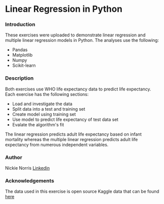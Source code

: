 # Linear Regression in Python

### Introduction

These exercises were uploaded to demonstrate linear regression and multiple linear regression models in Python. The analyses use the following:

* Pandas
* Matplotlib
* Numpy
* Scikit-learn

### Description

Both exercises use WHO life expectancy data to predict life expectancy. Each exercise has the following sections:

* Load and investigate the data
* Split data into a test and training set
* Create model using training set
* Use model to predict life expectancy of test data set
* Evalate the algorithm's fit

The linear regression predicts adult life expectancy based on infant mortality whereas the multiple linear regression predicts adult life expectancy from numerous independent variables. 

### Author

Nickie Norris
[Linkedin](https://www.linkedin.com/in/nickie-norris-4721b946/)

### Acknowledgements

The data used in this exercise is open source Kaggle data that can be found [here](https://www.kaggle.com/datasets/kumarajarshi/life-expectancy-who)
